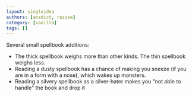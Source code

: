 ```yaml
---
layout: singleidea
authors: [aosdict, raisse]
category: [vanilla]
tags: []
---
```

Several small spellbook additions:
* The thick spellbook weighs more than other kinds. The thin spellbook weighs less.
* Reading a dusty spellbook has a chance of making you sneeze (if you are in a form with a nose), which wakes up monsters.
* Reading a silvery spellbook as a silver-hater makes you "not able to handle" the book and drop it
